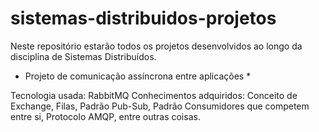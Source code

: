 # sistemas-distribuidos-projetos
Neste repositório estarão todos os projetos desenvolvidos ao longo da disciplina de Sistemas Distribuídos.

* Projeto de comunicação assíncrona entre aplicações *

Tecnologia usada: RabbitMQ
Conhecimentos adquiridos: Conceito de Exchange, Filas, Padrão Pub-Sub, Padrão Consumidores que competem entre si, Protocolo AMQP, entre outras coisas.
